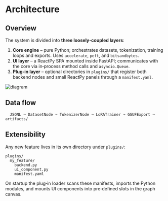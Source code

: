 # Architecture

## Overview
The system is divided into **three loosely‑coupled layers**:

1. **Core engine** – pure Python; orchestrates datasets, tokenization, training loops and exports. Uses `accelerate`, `peft`, and `bitsandbytes`.
2. **UI layer** – a ReactPy SPA mounted inside FastAPI; communicates with the core via in‑process method calls and `asyncio.Queue`.
3. **Plug‑in layer** – optional directories in `plugins/` that register both backend nodes and small ReactPy panels through a `manifest.yaml`.

![diagram](../docs/img/architecture_diagram.png)

## Data flow
```text
  JSONL → DatasetNode → TokenizerNode → LoRATrainer → GGUFExport → artifacts/
```

## Extensibility
Any new feature lives in its own directory under `plugins/`:

```
plugins/
  my_feature/
    backend.py
    ui_component.py
    manifest.yaml
```

On startup the plug‑in loader scans these manifests, imports the Python modules, and mounts UI components into pre‑defined slots in the graph canvas.
